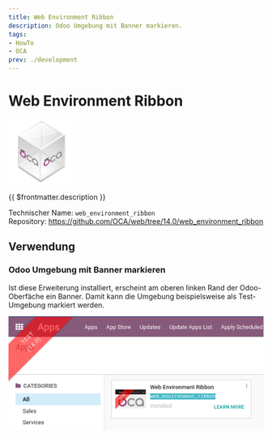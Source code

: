 ```yaml
---
title: Web Environment Ribbon
description: Odoo Umgebung mit Banner markieren.
tags:
- HowTo
- OCA
prev: ./development
---
```

# Web Environment Ribbon
![icon_oca_app](attachments/icon_oca_app.png)

{{ $frontmatter.description }}

Technischer Name: `web_environment_ribbon`\
Repository: <https://github.com/OCA/web/tree/14.0/web_environment_ribbon>

## Verwendung

### Odoo Umgebung mit Banner markieren

Ist diese Erweiterung installiert, erscheint am oberen linken Rand der Odoo-Oberfäche ein Banner. Damit kann die Umgebung beispielsweise als Test-Umgebung markiert werden.

![](attachments/Web%20Environment%20Ribbon.png)